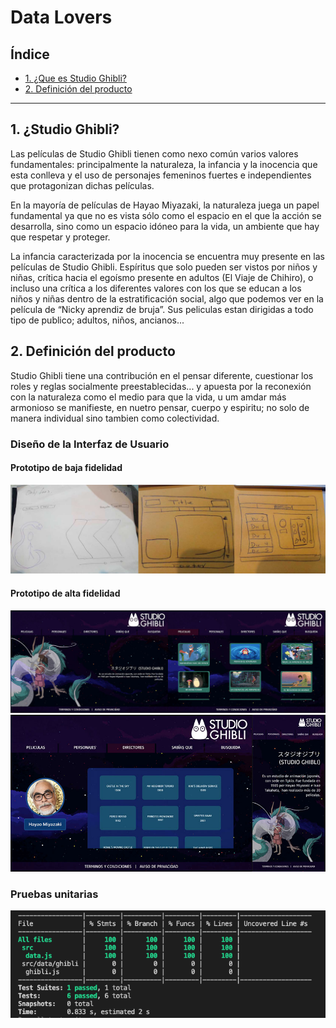 # Data Lovers

## Índice

* [1. ¿Que es Studio Ghibli?](#1-preámbulo)
* [2. Definición del producto](#2-resumen-del-proyecto)
***
## 1. ¿Studio Ghibli?

Las películas de Studio Ghibli tienen como nexo común varios valores fundamentales: principalmente la naturaleza, la infancia y la inocencia que esta conlleva y el uso de personajes femeninos fuertes e independientes que protagonizan dichas películas. 

En la mayoría de películas de Hayao Miyazaki, la naturaleza juega un papel fundamental ya que no es vista sólo como el espacio en el que la acción se desarrolla, sino como un espacio idóneo para la vida, un ambiente que hay que respetar y proteger.

La infancia caracterizada por la inocencia se encuentra muy presente en las películas de Studio Ghibli. Espíritus que solo pueden ser vistos por niños y niñas, crítica hacia el egoísmo presente en adultos (El Viaje de Chihiro), o incluso una crítica a los diferentes valores con los que se educan a los niños y niñas dentro de la estratificación social, algo que podemos ver en la película de “Nicky aprendiz de bruja”.
Sus peliculas estan dirigidas a todo tipo de publico; adultos, niños, ancianos...

## 2. Definición del producto

Studio Ghibli tiene una contribución en el pensar diferente, cuestionar los roles y reglas socialmente preestablecidas... y apuesta por la reconexión con la naturaleza como el medio para que la vida, u um amdar más armonioso se manifieste, en nuetro pensar, cuerpo y espiritu; no solo de manera individual sino tambien como colectividad. 

### Diseño de la Interfaz de Usuario
#### Prototipo de baja fidelidad

![bocetoBajaFidelidad1](./images/bajafidelidad.jpg)
#### Prototipo de alta fidelidad

![bocetoAltaFidelidad1](./images/Altafidelidad1.jpg)
![bocetoAltaFidelidad2](./images/altaFidelidad2.jpg)
### Pruebas unitarias

![test](./images/Captura%20de%20Pantalla%202022-08-29%20a%20la(s)%2021.19.39.png)
